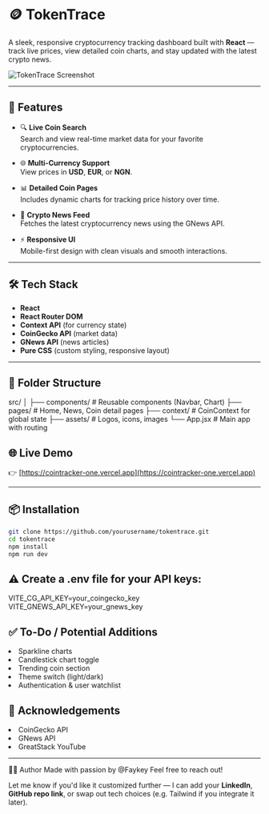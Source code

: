 # 🪙 TokenTrace

A sleek, responsive cryptocurrency tracking dashboard built with **React** — track live prices, view detailed coin charts, and stay updated with the latest crypto news.

![TokenTrace Screenshot](./) 

---

## 🚀 Features

- 🔍 **Live Coin Search**  
  Search and view real-time market data for your favorite cryptocurrencies.

- 🌐 **Multi-Currency Support**  
  View prices in **USD**, **EUR**, or **NGN**.

- 📊 **Detailed Coin Pages**  
  Includes dynamic charts for tracking price history over time.

- 📰 **Crypto News Feed**  
  Fetches the latest cryptocurrency news using the GNews API.

- ⚡ **Responsive UI**  
  Mobile-first design with clean visuals and smooth interactions.

---

## 🛠 Tech Stack

- **React**  
- **React Router DOM**  
- **Context API** (for currency state)  
- **CoinGecko API** (market data)  
- **GNews API** (news articles)  
- **Pure CSS** (custom styling, responsive layout)  

---

## 📁 Folder Structure
src/
│
├── components/ # Reusable components (Navbar, Chart)
├── pages/ # Home, News, Coin detail pages
├── context/ # CoinContext for global state
├── assets/ # Logos, icons, images
└── App.jsx # Main app with routing

## 🌐 Live Demo

👉 [https://cointracker-one.vercel.app](https://cointracker-one.vercel.app)

---

## 📦 Installation

```bash
git clone https://github.com/yourusername/tokentrace.git
cd tokentrace
npm install
npm run dev
```
## ⚠️ Create a .env file for your API keys:
VITE_CG_API_KEY=your_coingecko_key
VITE_GNEWS_API_KEY=your_gnews_key

## ✅ To-Do / Potential Additions
<li>
   Sparkline charts
</li>
<li>
   Candlestick chart toggle
</li>
<li>
  Trending coin section
</li>
<li>
   Theme switch (light/dark)
</li>
<li>
   Authentication & user watchlist
</li>

## 🙌 Acknowledgements
<li>CoinGecko API</li>
<li>GNews API</li>
<li>GreatStack YouTube</li>



---
🧑‍💻 Author
Made with passion by @Faykey
Feel free to reach out!

Let me know if you'd like it customized further — I can add your **LinkedIn**, **GitHub repo link**, or swap out tech choices (e.g. Tailwind if you integrate it later).

